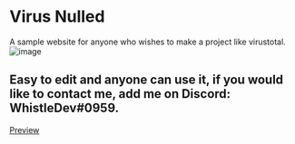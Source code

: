 # Virus Nulled
A sample website for anyone who wishes to make a project like virustotal.
![image](https://user-images.githubusercontent.com/51795228/115689406-f4d2c980-a353-11eb-8eeb-b7ef020bd0e3.png)

## Easy to edit and anyone can use it, if you would like to contact me, add me on Discord: WhistleDev#0959.

[Preview](https://virusnulled.pages.dev/)
